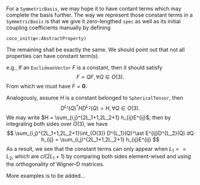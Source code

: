 
For a `SymmetricBasis`, we may hope it to have contant terms which may complete the basis further. The way we represent those constant terms in a `SymmetricBasis` is that we give it zero-lengthed `spec` as well as its initial coupling coefficients manually by defining
```
coco_init(φ<:AbstractProperty)
```
The remaining shall be exactly the same. We should point out that not all properties can have constant term(s).

e.g., If an `EuclideanVector` $F$ is a constant, then it should satisfy 
$$
    F = QF, \forall Q\in O(3).
$$
From which we must have $F = \bm 0$.

Analogously, assume $H$ is a constant belonged to `SphericalTensor`, then
$$
    D^{L_1}(Q)^\ast H D^{L_2}(Q) = H, \forall Q\in O(3).
$$
We may write $H = \sum_{i,j}^{2L_1+1,2L_2+1} h_{ij}E^{ij}$, then by integraling both sides over $O(3)$, we have 
$$
    \sum_{i,j}^{2L_1+1,2L_2+1}\int_{O(3)} D^{L_1}(Q)^\ast E^{ij}D^{L_2}(Q) dQ h_{ij} = \sum_{i,j}^{2L_1+1,2L_2+1} h_{ij}E^{ij}
$$
As a result, we see that the constant terms can only appear when $L_1 == L_2$, which are $cI(2L_1+1)$ by comparing both sides element-wised and using the orthogonality of Wigner-D matrices.

More examples is to be added...